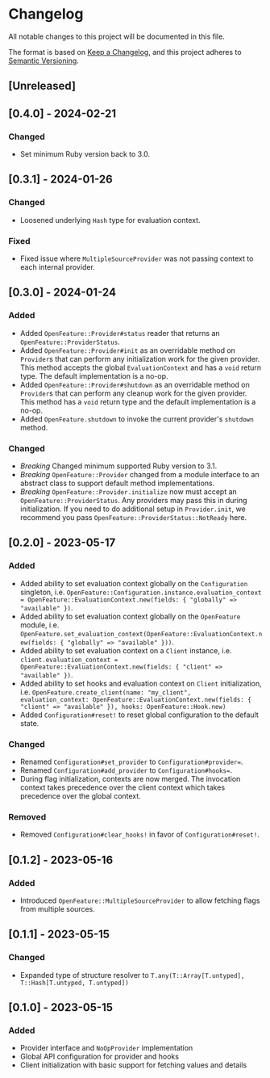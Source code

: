 # Changelog
All notable changes to this project will be documented in this file.

The format is based on [Keep a Changelog](https://keepachangelog.com/en/1.0.0/),
and this project adheres to [Semantic Versioning](https://semver.org/spec/v2.0.0.html).

## [Unreleased]

## [0.4.0] - 2024-02-21

### Changed

- Set minimum Ruby version back to 3.0.

## [0.3.1] - 2024-01-26

### Changed

- Loosened underlying `Hash` type for evaluation context.

### Fixed

- Fixed issue where `MultipleSourceProvider` was not passing context to each internal provider.

## [0.3.0] - 2024-01-24

### Added

- Added `OpenFeature::Provider#status` reader that returns an `OpenFeature::ProviderStatus`.
- Added `OpenFeature::Provider#init` as an overridable method on `Provider`s that can perform any initialization work for the given provider. This method accepts the global `EvaluationContext` and has a `void` return type. The default implementation is a no-op.
- Added `OpenFeature::Provider#shutdown` as an overridable method on `Provider`s that can perform any cleanup work for the given provider. This method has a `void` return type and the default implementation is a no-op.
- Added `OpenFeature.shutdown` to invoke the current provider's `shutdown` method.

### Changed

- *Breaking* Changed minimum supported Ruby version to 3.1.
- *Breaking* `OpenFeature::Provider` changed from a module interface to an abstract class to support default method implementations.
- *Breaking* `OpenFeature::Provider.initialize` now must accept an `OpenFeature::ProviderStatus`. Any providers may pass this in during initialization. If you need to do additional setup in `Provider.init`, we recommend you pass `OpenFeature::ProviderStatus::NotReady` here.

## [0.2.0] - 2023-05-17

### Added

- Added ability to set evaluation context globally on the `Configuration` singleton, i.e. `OpenFeature::Configuration.instance.evaluation_context = OpenFeature::EvaluationContext.new(fields: { "globally" => "available" })`.
- Added ability to set evaluation context globally on the `OpenFeature` module, i.e. `OpenFeature.set_evaluation_context(OpenFeature::EvaluationContext.new(fields: { "globally" => "available" }))`.
- Added ability to set evaluation context on a `Client` instance, i.e. `client.evaluation_context = OpenFeature::EvaluationContext.new(fields: { "client" => "available" })`.
- Added ability to set hooks and evaluation context on `Client` initialization, i.e. `OpenFeature.create_client(name: "my_client", evaluation_context: OpenFeature::EvaluationContext.new(fields: { "client" => "available" }), hooks: OpenFeature::Hook.new)`
- Added `Configuration#reset!` to reset global configuration to the default state.

### Changed

- Renamed `Configuration#set_provider` to `Configuration#provider=`.
- Renamed `Configuration#add_provider` to `Configuration#hooks=`.
- During flag initialization, contexts are now merged. The invocation context takes precedence over the client context which takes precedence over the global context.

### Removed

- Removed `Configuration#clear_hooks!` in favor of `Configuration#reset!`.

## [0.1.2] - 2023-05-16

### Added

- Introduced `OpenFeature::MultipleSourceProvider` to allow fetching flags from multiple sources.

## [0.1.1] - 2023-05-15

### Changed

- Expanded type of structure resolver to `T.any(T::Array[T.untyped], T::Hash[T.untyped, T.untyped])`

## [0.1.0] - 2023-05-15

### Added

- Provider interface and `NoOpProvider` implementation
- Global API configuration for provider and hooks
- Client initialization with basic support for fetching values and details
